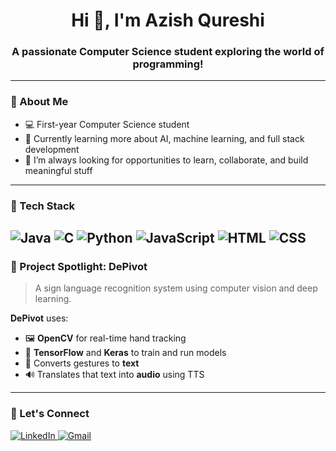 <h1 align="center">Hi 👋, I'm Azish Qureshi</h1>
<h3 align="center">A passionate Computer Science student exploring the world of programming!</h3>

---

### 🧠 About Me

- 💻 First-year Computer Science student
- 🌱 Currently learning more about AI, machine learning, and full stack development
- 🧩 I’m always looking for opportunities to learn, collaborate, and build meaningful stuff

---

### 🚀 Tech Stack

![Java](https://img.shields.io/badge/-Java-007396?style=for-the-badge&logo=java&logoColor=white)
![C](https://img.shields.io/badge/-C-00599C?style=for-the-badge&logo=c&logoColor=white)
![Python](https://img.shields.io/badge/-Python-3776AB?style=for-the-badge&logo=python&logoColor=white)
![JavaScript](https://img.shields.io/badge/-JavaScript-F7DF1E?style=for-the-badge&logo=javascript&logoColor=black)
![HTML](https://img.shields.io/badge/-HTML5-E34F26?style=for-the-badge&logo=html5&logoColor=white)
![CSS](https://img.shields.io/badge/-CSS3-1572B6?style=for-the-badge&logo=css3&logoColor=white)
---

### 📌 Project Spotlight: DePivot

> A sign language recognition system using computer vision and deep learning.

<p align="center">
</p>

**DePivot** uses:
- 🖼️ **OpenCV** for real-time hand tracking
- 🧠 **TensorFlow** and **Keras** to train and run models
- 🔡 Converts gestures to **text**
- 🔊 Translates that text into **audio** using TTS

---

### 🤝 Let's Connect

<p>
  <a href="https://www.linkedin.com/in/azishq/" target="_blank">
    <img alt="LinkedIn" src="https://img.shields.io/badge/LinkedIn-blue?style=for-the-badge&logo=linkedin&logoColor=white" />
  </a>
  <a href="mailto:435azishqureshi@gmail.com">
    <img alt="Gmail" src="https://img.shields.io/badge/Gmail-red?style=for-the-badge&logo=gmail&logoColor=white" />
  </a>
</p>

